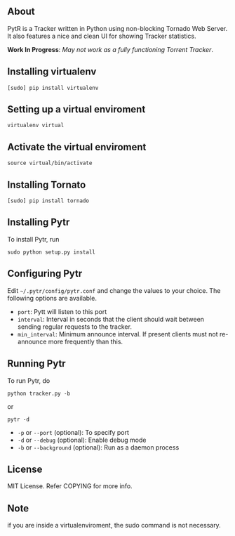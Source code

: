 ## About

PytR is a  Tracker written in Python using non-blocking Tornado Web Server. It also features a nice and clean UI for showing Tracker statistics.

__Work In Progress__: _May not work as a fully functioning Torrent Tracker_.

## Installing virtualenv 
    [sudo] pip install virtualenv

## Setting up a virtual enviroment
    virtualenv virtual
    
## Activate the virtual enviroment
    source virtual/bin/activate


## Installing Tornato
    
    [sudo] pip install tornado


## Installing Pytr

To install Pytr, run

	sudo python setup.py install

## Configuring Pytr

Edit `~/.pytr/config/pytr.conf` and change the values to your choice. The following options are available.

- `port`: Pytt will listen to this port
- `interval`: Interval in seconds that the client should wait between sending regular requests to the tracker.
- `min_interval`: Minimum announce interval. If present clients must not re-announce more frequently than this.

## Running Pytr

To run Pytr, do

	python tracker.py -b

or

	pytr -d

- `-p` or `--port` (optional): To specify port
- `-d` or `--debug` (optional): Enable debug mode
- `-b` or `--background` (optional): Run as a daemon process

## License

MIT License. Refer COPYING for more info.

## Note

if you are inside a virtualenviroment, the sudo command is not necessary.
